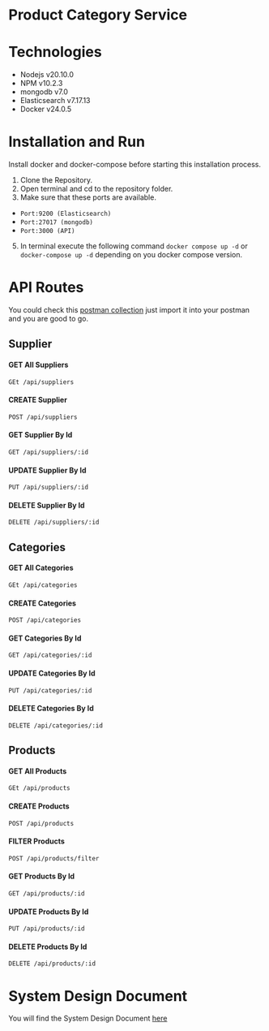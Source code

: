 # Product Category Service
 
# Technologies
  * Nodejs v20.10.0
  * NPM v10.2.3
  * mongodb v7.0
  * Elasticsearch v7.17.13
  * Docker v24.0.5
# Installation and Run
Install docker and docker-compose before starting this installation process.

1. Clone the Repository.
2. Open terminal and cd to the repository folder.
3. Make sure that these ports are available.
* ```Port:9200 (Elasticsearch)```
* ```Port:27017 (mongodb)``` 
* ```Port:3000 (API)```  
5. In terminal execute the following command ```docker compose up -d``` or ```docker-compose up -d``` depending on you docker compose version.

# API Routes
You could check this [postman collection](https://github.com/adhammamdouh/product-category-service/blob/main/Product%20Catalog%20Service.postman_collection.json) just import it into your postman and you are good to go.
## Supplier
#### GET All Suppliers
    GEt /api/suppliers
#### CREATE Supplier
    POST /api/suppliers
#### GET Supplier By Id
    GET /api/suppliers/:id
#### UPDATE Supplier By Id
    PUT /api/suppliers/:id
#### DELETE Supplier By Id
    DELETE /api/suppliers/:id
## Categories
#### GET All Categories
    GEt /api/categories
#### CREATE Categories
    POST /api/categories
#### GET Categories By Id
    GET /api/categories/:id
#### UPDATE Categories By Id
    PUT /api/categories/:id
#### DELETE Categories By Id
    DELETE /api/categories/:id
## Products
#### GET All Products
    GEt /api/products
#### CREATE Products
    POST /api/products
#### FILTER Products
    POST /api/products/filter
#### GET Products By Id
    GET /api/products/:id
#### UPDATE Products By Id
    PUT /api/products/:id
#### DELETE Products By Id
    DELETE /api/products/:id
# System Design Document
You will find the System Design Document [here](https://docs.google.com/document/d/1ppiSvOefHmKLo4gPfJ8wa06SJrMofZ3uGpRM0j_an28/edit?usp=sharing)
